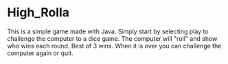 # High_Rolla
This is a simple game made with Java. Simply start by selecting play to challenge the computer to a dice game. The computer will "roll" and show who wins each round. Best of 3 wins. When it is over you can challenge the computer again or quit.
